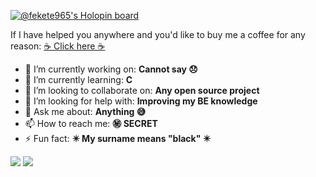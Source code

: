 [![@fekete965's Holopin board](https://holopin.io/api/user/board?user=fekete965)](https://holopin.io/@fekete965)

If I have helped you anywhere and you'd like to buy me a coffee for any reason: [☕ Click here ☕](https://www.buymeacoffee.com/fekete)


- 🔭 I’m currently working on: **Cannot say 😞**
- 🌱 I’m currently learning: **C**
- 👯 I’m looking to collaborate on: **Any open source project**
- 🤔 I’m looking for help with: **Improving my BE knowledge**
- 💬 Ask me about: **Anything 😅**
- 📫 How to reach me: **㊙️ SECRET**
- ⚡ Fun fact: **✴️ My surname means "black" ✴️**

![](https://github-readme-stats.vercel.app/api?username=fekete965&show_icons=true&count_private=true&theme=radical) ![](https://github-readme-stats.vercel.app/api/top-langs/?username=fekete965&layout=compact&theme=radical)

<!-- **fekete965/fekete965** is a ✨ _special_ ✨ repository because its `README.md` (this file) appears on your GitHub profile. -->
